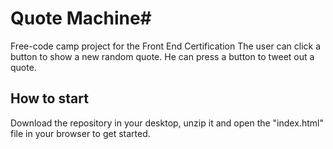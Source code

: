 # Quote Machine#
Free-code camp project for the Front End Certification
The user can click a button to show a new random quote.
He can press a button to tweet out a quote.

## How to start ##
Download the repository in your desktop, unzip it and open the "index.html" file in your browser to get started.
